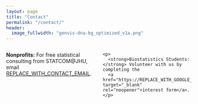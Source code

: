 ```yaml
---
layout: page
title: "Contact"
permalink: "/contact/"
header:
  image_fullwidth: "genvis-dna-bg_optimized_v1a.png"
---
```


<div class="row">
  <div class="small-12 columns">
    <p>
      <strong>Nonprofits:</strong> For free statistical consulting from STATCOM@JHU, email
      <a href="mailto:REPLACE_WITH_CONTACT_EMAIL">REPLACE_WITH_CONTACT_EMAIL</a>.
    </p>

    <p>
      <strong>Biostatistics Students:</strong> Volunteer with us by completing the
      <a href="https://REPLACE_WITH_GOOGLE_FORM_URL" target="_blank" rel="noopener">interest form</a>.
    </p>
  </div>
</div>

